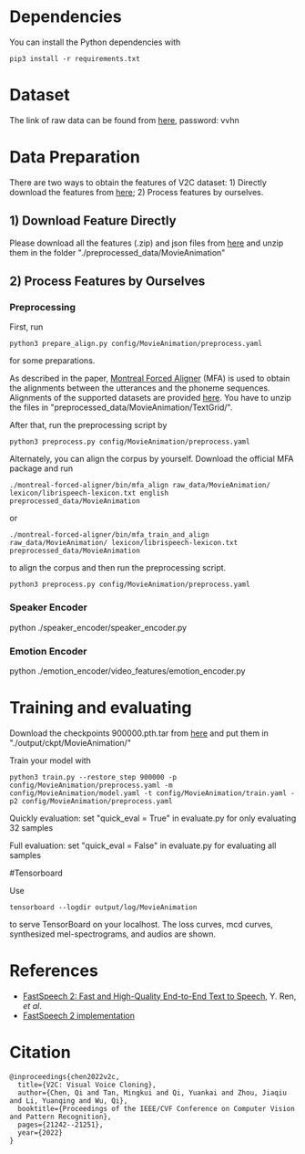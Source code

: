 



# Dependencies
You can install the Python dependencies with
```
pip3 install -r requirements.txt
```

# Dataset

The link of raw data can be found from [here](https://pan.baidu.com/s/1vpwf0ZqNWxZrtf6m_zIUNg), password: vvhn

# Data Preparation

There are two ways to obtain the features of V2C dataset: 1) Directly download the features from [here](https://drive.google.com/drive/folders/1E8ToFYfiofZauRCITNu1VPpdPWzv8SC-?usp=sharing); 2) Process features by ourselves.

## 1) Download Feature Directly

Please download all the features (.zip) and json files from [here](https://drive.google.com/drive/folders/1E8ToFYfiofZauRCITNu1VPpdPWzv8SC-?usp=sharing) and unzip them in the folder "./preprocessed_data/MovieAnimation"

## 2) Process Features by Ourselves

### Preprocessing

First, run 
```
python3 prepare_align.py config/MovieAnimation/preprocess.yaml
```
for some preparations.

As described in the paper, [Montreal Forced Aligner](https://montreal-forced-aligner.readthedocs.io/en/latest/) (MFA) is used to obtain the alignments between the utterances and the phoneme sequences.
Alignments of the supported datasets are provided [here](https://drive.google.com/file/d/1IkIOZUwlDHNWH4bLW5R96_EO69pXm5hC/view?usp=sharing).
You have to unzip the files in "preprocessed_data/MovieAnimation/TextGrid/".

After that, run the preprocessing script by
```
python3 preprocess.py config/MovieAnimation/preprocess.yaml
```

Alternately, you can align the corpus by yourself.
Download the official MFA package and run
```
./montreal-forced-aligner/bin/mfa_align raw_data/MovieAnimation/ lexicon/librispeech-lexicon.txt english preprocessed_data/MovieAnimation
```
or
```
./montreal-forced-aligner/bin/mfa_train_and_align raw_data/MovieAnimation/ lexicon/librispeech-lexicon.txt preprocessed_data/MovieAnimation
```

to align the corpus and then run the preprocessing script.
```
python3 preprocess.py config/MovieAnimation/preprocess.yaml
```

### Speaker Encoder

python ./speaker_encoder/speaker_encoder.py

### Emotion Encoder

python ./emotion_encoder/video_features/emotion_encoder.py

# Training and evaluating

Download the checkpoints 900000.pth.tar from [here](https://drive.google.com/drive/folders/1E8ToFYfiofZauRCITNu1VPpdPWzv8SC-?usp=sharing) and put them in "./output/ckpt/MovieAnimation/"

Train your model with
```
python3 train.py --restore_step 900000 -p config/MovieAnimation/preprocess.yaml -m config/MovieAnimation/model.yaml -t config/MovieAnimation/train.yaml -p2 config/MovieAnimation/preprocess.yaml
```

Quickly evaluation: set "quick_eval = True" in evaluate.py for only evaluating 32 samples

Full evaluation: set "quick_eval = False" in evaluate.py for evaluating all samples

#Tensorboard

Use
```
tensorboard --logdir output/log/MovieAnimation
```

to serve TensorBoard on your localhost.
The loss curves, mcd curves, synthesized mel-spectrograms, and audios are shown.



# References
- [FastSpeech 2: Fast and High-Quality End-to-End Text to Speech](https://arxiv.org/abs/2006.04558), Y. Ren, *et al*.
- [FastSpeech 2 implementation](https://github.com/ming024/FastSpeech2)

# Citation
```
@inproceedings{chen2022v2c,
  title={V2C: Visual Voice Cloning},
  author={Chen, Qi and Tan, Mingkui and Qi, Yuankai and Zhou, Jiaqiu and Li, Yuanqing and Wu, Qi},
  booktitle={Proceedings of the IEEE/CVF Conference on Computer Vision and Pattern Recognition},
  pages={21242--21251},
  year={2022}
}

```



